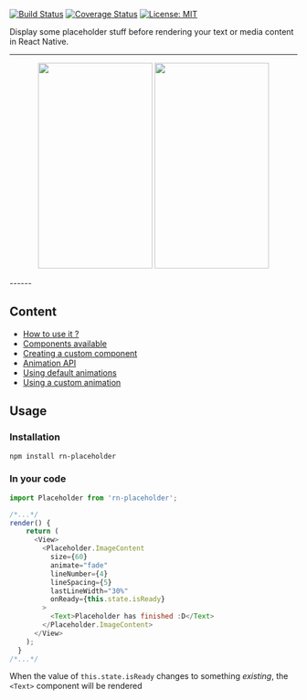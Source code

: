 [![Build Status](https://travis-ci.org/mfrachet/rn-placeholder.svg?branch=master)](https://travis-ci.org/Skahrz/rn-placeholder)
[![Coverage Status](https://coveralls.io/repos/github/Skahrz/rn-placeholder/badge.svg?branch=master)](https://coveralls.io/github/Skahrz/rn-placeholder?branch=master)
[![License: MIT](https://img.shields.io/badge/License-MIT-yellow.svg)](https://opensource.org/licenses/MIT)



Display some placeholder stuff before rendering your text or media content in React Native.

------
<p align="center">
<img width="200" height="360" src="https://img4.hostingpics.net/pics/221859android.gif" />
<img width="200" height="360" src="https://img4.hostingpics.net/pics/677705ios.gif" />
</p>
------

## Content

- <a href="#usage">How to use it ?</a>
- [Components available](./API.md)
- [Creating a custom component](./API.md#custom)
- [Animation API](./ANIMATIONS.md)
- [Using default animations](./ANIMATIONS.md#default)
- [Using a custom animation](./ANIMATIONS.md#custom)

<h2 name="#usage">Usage</h2>

### Installation
```
npm install rn-placeholder
```

### In your code

```javascript
import Placeholder from 'rn-placeholder';

/*...*/
render() {
    return (
      <View>
        <Placeholder.ImageContent
          size={60}
          animate="fade"
          lineNumber={4}
          lineSpacing={5}
          lastLineWidth="30%"
          onReady={this.state.isReady}
        >
          <Text>Placeholder has finished :D</Text>
        </Placeholder.ImageContent>
      </View>
    );
  }
/*...*/
```

When the value of `this.state.isReady` changes to something *existing*, the `<Text>` component will be rendered
